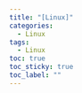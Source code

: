 ```yaml
---
title: "[Linux]"
categories:
  - Linux
tags:
  - Linux
toc: true
toc_sticky: true
toc_label: ""
---
```


